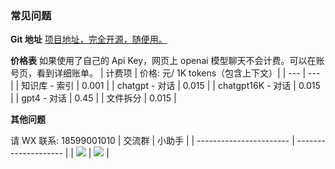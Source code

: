 ### 常见问题

**Git 地址**
[项目地址，完全开源，随便用。](https://github.com/SaudM/KnowBase)


**价格表**
如果使用了自己的 Api Key，网页上 openai 模型聊天不会计费。可以在账号页，看到详细账单。
| 计费项 | 价格: 元/ 1K tokens（包含上下文）|
| --- | --- |
| 知识库 - 索引 | 0.001 |
| chatgpt - 对话 | 0.015 |
| chatgpt16K - 对话 | 0.015 |
| gpt4 - 对话 | 0.45 |
| 文件拆分 | 0.015 |

**其他问题**

请 WX 联系: 18599001010
| 交流群 | 小助手 |
| ----------------------- | -------------------- |
| ![](/imgs/wxqun300.jpg) | ![](/imgs/wx300.jpg) |

